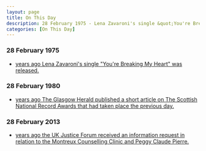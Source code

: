 ```yaml
---
layout: page
title: On This Day
description: 28 February 1975 - Lena Zavaroni's single &quot;You're Breaking My Heart&quot; was released.
categories: [On This Day]
---
```


### 28 February 1975
* [<span id="age1"></span> years ago Lena Zavaroni's single &quot;You're Breaking My Heart&quot; was released.](/discography/singles/03-youre-breaking-my-heart)

### 28 February 1980
* [<span id="age2"></span> years ago The Glasgow Herald published a short article on The Scottish National Record Awards that had taken place the previous day.](/awards/1980/02/27/the-scottish-national-record-awards.html)

### 28 February 2013
* [<span id="age3"></span> years ago the UK Justice Forum received an information request in relation to the Montreux Counselling Clinic and Peggy Claude Pierre.](http://miscarriageofjustice.co/index.php?topic=1029.0)

<!-- Script for calculating number of years ago -->
<script>
var dob = '19750228';
var year = Number(dob.substr(0, 4));
var month = Number(dob.substr(4, 2)) - 1;
var day = Number(dob.substr(6, 2));
var today = new Date();
var age1 = today.getFullYear() - year;
if (today.getMonth() < month || (today.getMonth() == month && today.getDate() < day)) {
  age1--;
}
document.getElementById("age1").innerHTML=age1;

var dob = '19800228';
var year = Number(dob.substr(0, 4));
var month = Number(dob.substr(4, 2)) - 1;
var day = Number(dob.substr(6, 2));
var today = new Date();
var age2 = today.getFullYear() - year;
if (today.getMonth() < month || (today.getMonth() == month && today.getDate() < day)) {
  age2--;
}
document.getElementById("age2").innerHTML=age2;

var dob = '20130228';
var year = Number(dob.substr(0, 4));
var month = Number(dob.substr(4, 2)) - 1;
var day = Number(dob.substr(6, 2));
var today = new Date();
var age3 = today.getFullYear() - year;
if (today.getMonth() < month || (today.getMonth() == month && today.getDate() < day)) {
  age3--;
}
document.getElementById("age3").innerHTML=age3;
</script>

